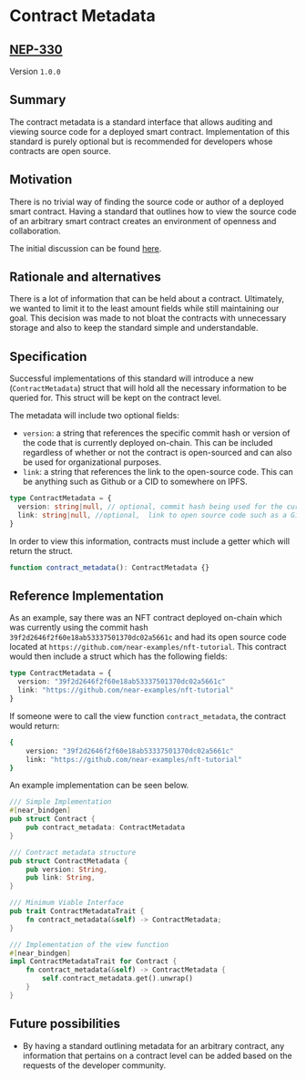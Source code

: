 # Contract Metadata

## [NEP-330](https://github.com/near/NEPs/discussions/329)

Version `1.0.0`

## Summary

The contract metadata is a standard interface that allows auditing and viewing source code for a deployed smart contract. Implementation of this standard is purely optional but is recommended for developers whose contracts are open source.

## Motivation

There is no trivial way of finding the source code or author of a deployed smart contract. Having a standard that outlines how to view the source code of an arbitrary smart contract creates an environment of openness and collaboration.

The initial discussion can be found [here](https://github.com/near/NEPs/discussions/329).

## Rationale and alternatives

There is a lot of information that can be held about a contract. Ultimately, we wanted to limit it to the least amount fields while still maintaining our goal. This decision was made to not bloat the contracts with unnecessary storage and also to keep the standard simple and understandable.

## Specification

Successful implementations of this standard will introduce a new  (`ContractMetadata`) struct that will hold all the necessary information to be queried for. This struct will be kept on the contract level.

The metadata will include two optional fields:
- `version`: a string that references the specific commit hash or version of the code that is currently deployed on-chain. This can be included regardless of whether or not the contract is open-sourced and can also be used for organizational purposes.
- `link`: a string that references the link to the open-source code. This can be anything such as Github or a CID to somewhere on IPFS.

```ts
type ContractMetadata = {
  version: string|null, // optional, commit hash being used for the currently deployed wasm. If the contract is not open-sourced, this could also be a numbering system for internal organization / tracking such as "1.0.0" and "2.1.0".
  link: string|null, //optional,  link to open source code such as a Github repository or a CID to somewhere on IPFS.
}
```

In order to view this information, contracts must include a getter which will return the struct.

```ts
function contract_metadata(): ContractMetadata {}
```

## Reference Implementation

As an example, say there was an NFT contract deployed on-chain which was currently using the commit hash `39f2d2646f2f60e18ab53337501370dc02a5661c` and had its open source code located at `https://github.com/near-examples/nft-tutorial`. This contract would then include a struct which has the following fields:

```ts
type ContractMetadata = {
  version: "39f2d2646f2f60e18ab53337501370dc02a5661c"
  link: "https://github.com/near-examples/nft-tutorial"
}
```

If someone were to call the view function `contract_metadata`, the contract would return:

```bash
{
    version: "39f2d2646f2f60e18ab53337501370dc02a5661c"
    link: "https://github.com/near-examples/nft-tutorial"
}
```

An example implementation can be seen below.

```rust
/// Simple Implementation
#[near_bindgen]
pub struct Contract {
    pub contract_metadata: ContractMetadata
}

/// Contract metadata structure
pub struct ContractMetadata {
    pub version: String,
    pub link: String,
}

/// Minimum Viable Interface
pub trait ContractMetadataTrait {
    fn contract_metadata(&self) -> ContractMetadata;
}

/// Implementation of the view function
#[near_bindgen]
impl ContractMetadataTrait for Contract {
    fn contract_metadata(&self) -> ContractMetadata {
        self.contract_metadata.get().unwrap()
    }
}
```

## Future possibilities

- By having a standard outlining metadata for an arbitrary contract, any information that pertains on a contract level can be added based on the requests of the developer community.